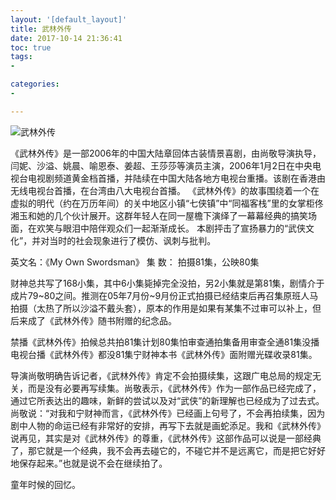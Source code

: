 ```yaml
---
layout: '[default_layout]'   
title: 武林外传             
date: 2017-10-14 21:36:41  
toc: true                  
tags:                        
- 

categories:                  
- 

---
```


![武林外传](https://gss3.bdstatic.com/7Po3dSag_xI4khGkpoWK1HF6hhy/baike/h%3D500/sign=675f723ef8f2b211fb2e854efa816511/e1fe9925bc315c6043cf7fa28eb1cb1349547720.jpg)

《武林外传》是一部2006年的中国大陆章回体古装情景喜剧，由尚敬导演执导，闫妮、沙溢、姚晨、喻恩泰、姜超、王莎莎等演员主演，2006年1月2日在中央电视台电视剧频道黄金档首播，并陆续在中国大陆各地方电视台重播。该剧在香港由无线电视台首播，在台湾由八大电视台首播。
《武林外传》的故事围绕着一个在虚拟的明代（约在万历年间）的关中地区小镇“七侠镇”中“同福客栈”里的女掌柜佟湘玉和她的几个伙计展开。这群年轻人在同一屋檐下演绎了一幕幕经典的搞笑场面，在欢笑与眼泪中陪伴观众们一起渐渐成长。
本剧抨击了宣扬暴力的“武侠文化”，并对当时的社会现象进行了模仿、讽刺与批判。

<!--more-->

英文名：《My Own Swordsman》
集  数： 拍摄81集，公映80集

财神总共写了168小集，其中6小集毙掉完全没拍，另2小集就是第81集，剧情介于成片79~80之间。推测在05年7月份~9月份正式拍摄已经结束后再召集原班人马拍摄（太热了所以沙溢不戴头套），原本的作用是如果有某集不过审可以补上，但后来成了《武林外传》随书附赠的纪念品。

禁播《武林外传》拍候总共拍81集计划80集怕审查通拍集备用审查全通81集没播电视台播《武林外传》都没81集宁财神本书《武林外传》面附赠光碟收录81集。

导演尚敬明确告诉记者，《武林外传》肯定不会拍摄续集，这跟广电总局的规定无关，而是没有必要再写续集。尚敬表示，《武林外传》作为一部作品已经完成了，通过它所表达出的趣味，新鲜的尝试以及对“武侠”的新理解也已经成为了过去式。尚敬说：“对我和宁财神而言，《武林外传》已经画上句号了，不会再拍续集，因为剧中人物的命运已经有非常好的安排，再写下去就是画蛇添足。我和《武林外传》说再见，其实是对《武林外传》的尊重，《武林外传》这部作品可以说是一部经典了，那它就是一个经典，我不会再去碰它的，不碰它并不是远离它，而是把它好好地保存起来。”也就是说不会在继续拍了。

童年时候的回忆。